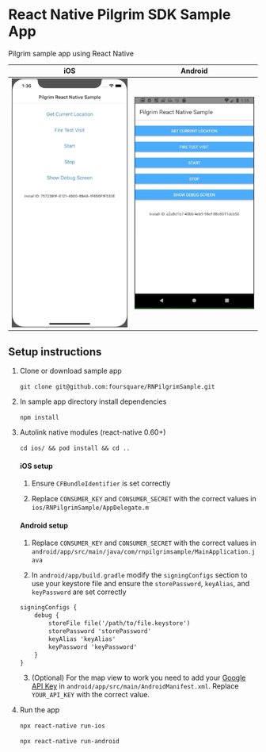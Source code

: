 # React Native Pilgrim SDK Sample App
Pilgrim sample app using React Native

|iOS                |Android                |
|-------------------|-----------------------|
|![](images/ios.gif)|![](images/android.gif)|

## Setup instructions

1. Clone or download sample app

    `git clone git@github.com:foursquare/RNPilgrimSample.git`
    
2. In sample app directory install dependencies

    `npm install`

3. Autolink native modules (react-native 0.60+)

    `cd ios/ && pod install && cd ..`

    #### iOS setup

    1. Ensure `CFBundleIdentifier` is set correctly

    2. Replace `CONSUMER_KEY` and `CONSUMER_SECRET` with the correct values in `ios/RNPilgrimSample/AppDelegate.m`

    #### Android setup

    1. Replace `CONSUMER_KEY` and `CONSUMER_SECRET` with the correct values in `android/app/src/main/java/com/rnpilgrimsample/MainApplication.java`

    2. In `android/app/build.gradle` modify the `signingConfigs` section to use your keystore file and ensure the `storePassword`, `keyAlias`, and `keyPassword` are set correctly

    ```
    signingConfigs {
        debug {
            storeFile file('/path/to/file.keystore')
            storePassword 'storePassword'
            keyAlias 'keyAlias'
            keyPassword 'keyPassword'
        }
    }
    ```

    3. (Optional) For the map view to work you need to add your [Google API Key](https://developers.google.com/maps/documentation/android-sdk/get-api-key) in `android/app/src/main/AndroidManifest.xml`.  Replace `YOUR_API_KEY` with the correct value.

4. Run the app

    `npx react-native run-ios`

    `npx react-native run-android`
